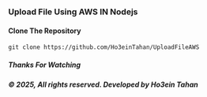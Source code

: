### Upload File Using AWS IN Nodejs

#### Clone The Repository
```
git clone https://github.com/Ho3einTahan/UploadFileAWS
```

##### Thanks For Watching
##### © 2025, All rights reserved. Developed by Ho3ein Tahan
